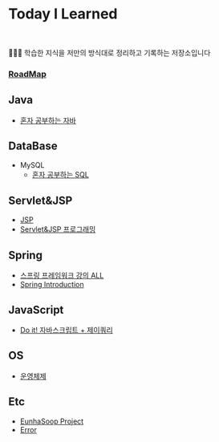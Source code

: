 # Today I Learned      
<br>

🙋🏻‍♂️ 학습한 지식을 저만의 방식대로 정리하고 기록하는 저장소입니다 

### [RoadMap](https://github.com/Jinuk93/TIL/blob/master/RoadMap.md)

## Java
- [혼자 공부하는 자바](https://github.com/Jinuk93/TIL/blob/master/Java/Hon_Gong_Java/README.md)

## DataBase
- MySQL
  - [혼자 공부하는 SQL](https://github.com/Jinuk93/TIL/blob/master/DB/MySQL/Hon_Gong_SQL/docs/README.md)

## Servlet&JSP
  - [JSP](https://github.com/Jinuk93/TIL/blob/master/JSP/JSP/README.md)
  - [Servlet&JSP 프로그래밍](https://github.com/Jinuk93/TIL/blob/master/JSP/2020%20Servlet%26JSP%20Programming/README.md)

## Spring
- [스프링 프레임워크 강의 ALL](https://github.com/Jinuk93/TIL/blob/master/Spring/Spring%20Framework%20ALL/README.md)
- [Spring Introduction](https://github.com/Jinuk93/TIL/blob/master/Spring/Spring%20Introduction/README.md)

## JavaScript
- [Do it! 자바스크립트 + 제이쿼리]()

## OS
- [운영체제](https://github.com/Jinuk93/TIL/blob/master/OS/README.md)

## Etc
- [EunhaSoop Project](https://github.com/Jinuk93/TIL/blob/master/ETC/Study/EunhaSoop%20project%20review.md)
- [Error](https://github.com/Jinuk93/TIL/blob/master/ETC/error/README.md)
